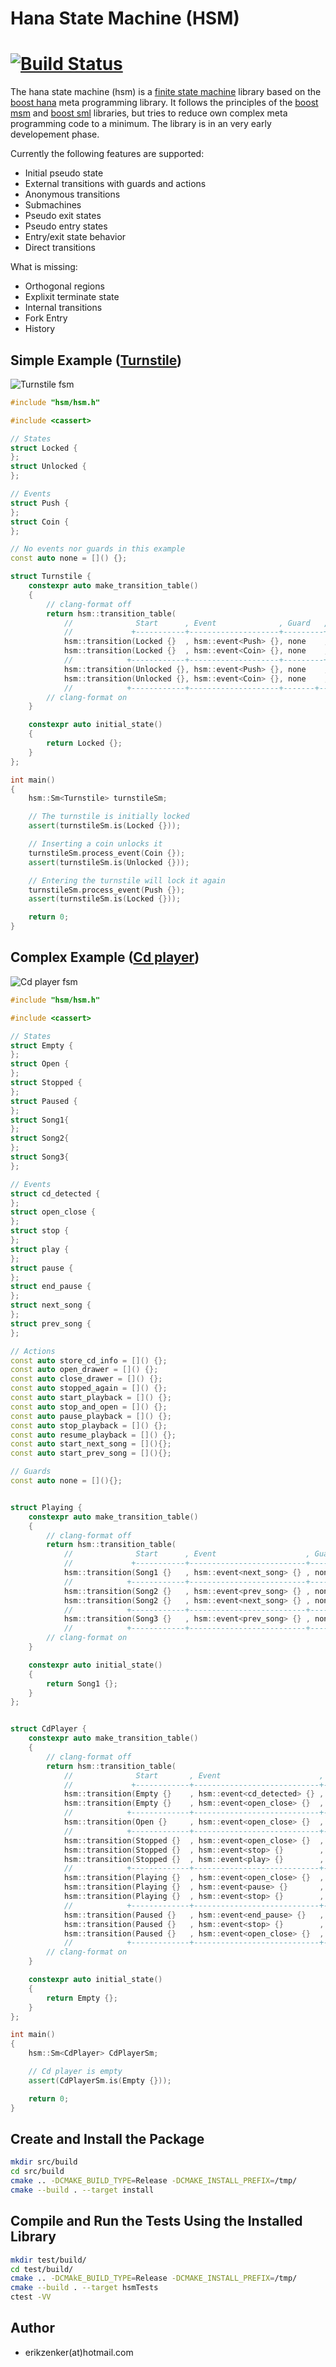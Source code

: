 # Hana State Machine (HSM)
[![Build Status](https://travis-ci.org/erikzenker/cmake-project-template.svg?branch=master)](https://travis-ci.org/erikzenker/hsm)
=

The hana state machine (hsm) is a [finite state machine](https://en.wikipedia.org/wiki/Finite-state_machine) library based on the [boost hana](https://www.boost.org/doc/libs/1_61_0/libs/hana/doc/html/index.html) meta programming library. It follows the principles of the [boost msm](https://www.boost.org/doc/libs/1_64_0/libs/msm/doc/HTML/index.html) and [boost sml](https://boost-experimental.github.io/sml/index.html) libraries, but tries to reduce own complex meta programming code to a minimum. The library is in an very early developement phase.

Currently the following features are supported:
* Initial pseudo state
* External transitions with guards and actions
* Anonymous transitions
* Submachines
* Pseudo exit states
* Pseudo entry states
* Entry/exit state behavior
* Direct transitions

What is missing:
* Orthogonal regions
* Explixit terminate state
* Internal transitions
* Fork Entry
* History

## Simple Example ([Turnstile](example/turnstile/main.cpp))
![Turnstile fsm](doc/example/turnstile_example.svg "Turnstile fsm")

```c++
#include "hsm/hsm.h"

#include <cassert>

// States
struct Locked {
};
struct Unlocked {
};

// Events
struct Push {
};
struct Coin {
};

// No events nor guards in this example
const auto none = []() {};

struct Turnstile {
    constexpr auto make_transition_table()
    {
        // clang-format off
        return hsm::transition_table(
            //              Start      , Event              , Guard   , Action , Target
            //             +-----------+--------------------+---------+--------+---------------+
            hsm::transition(Locked {}  , hsm::event<Push> {}, none    , none   , Locked {}    ),
            hsm::transition(Locked {}  , hsm::event<Coin> {}, none    , none   , Unlocked {}  ),
            //            +------------+--------------------+---------+--------+---------------+
            hsm::transition(Unlocked {}, hsm::event<Push> {}, none    , none   , Locked {}    ),
            hsm::transition(Unlocked {}, hsm::event<Coin> {}, none    , none   , Unlocked {} ));
            //            +------------+--------------------+-------+----------+---------------+
        // clang-format on
    }

    constexpr auto initial_state()
    {
        return Locked {};
    }
};

int main()
{
    hsm::Sm<Turnstile> turnstileSm;

    // The turnstile is initially locked
    assert(turnstileSm.is(Locked {}));

    // Inserting a coin unlocks it
    turnstileSm.process_event(Coin {});
    assert(turnstileSm.is(Unlocked {}));

    // Entering the turnstile will lock it again
    turnstileSm.process_event(Push {});
    assert(turnstileSm.is(Locked {}));

    return 0;
}
```

## Complex Example ([Cd player](example/cdplayer/main.cpp))
![Cd player fsm](doc/example/cdplayer_example.svg "Cd player fsm")
```c++
#include "hsm/hsm.h"

#include <cassert>

// States
struct Empty {
};
struct Open {
};
struct Stopped {
};
struct Paused {
};
struct Song1{
};
struct Song2{
};
struct Song3{
};

// Events
struct cd_detected {
};
struct open_close {
};
struct stop {
};
struct play {
};
struct pause {
};
struct end_pause {
};
struct next_song {
};
struct prev_song {
};

// Actions
const auto store_cd_info = []() {};
const auto open_drawer = []() {};
const auto close_drawer = []() {};
const auto stopped_again = []() {};
const auto start_playback = []() {};
const auto stop_and_open = []() {};
const auto pause_playback = []() {};
const auto stop_playback = []() {};
const auto resume_playback = []() {};
const auto start_next_song = [](){};
const auto start_prev_song = [](){};

// Guards
const auto none = [](){};


struct Playing {
    constexpr auto make_transition_table()
    {
        // clang-format off
        return hsm::transition_table(
            //              Start      , Event                    , Guard   , Action            , Target
            //             +-----------+--------------------------+---------+-------------------+---------------+
            hsm::transition(Song1 {}   , hsm::event<next_song> {} , none    , start_next_song   , Song2 {}      ),
            //            +------------+--------------------------+---------+-------------------+---------------+
            hsm::transition(Song2 {}   , hsm::event<prev_song> {} , none    , start_prev_song   , Song1 {}      ),            
            hsm::transition(Song2 {}   , hsm::event<next_song> {} , none    , start_next_song   , Song3 {}      ),                        
            //            +------------+--------------------------+---------+-------------------+---------------+
            hsm::transition(Song3 {}   , hsm::event<prev_song> {} , none    , start_prev_song   , Song2 {}     ));
            //            +------------+--------------------------+---------+-------------------+---------------+            
        // clang-format on
    }

    constexpr auto initial_state()
    {
        return Song1 {};
    }
};


struct CdPlayer {
    constexpr auto make_transition_table()
    {
        // clang-format off
        return hsm::transition_table(
            //              Start       , Event                      , Guard   , Action           , Target
            //             +------------+----------------------------+---------+------------------+---------------+
            hsm::transition(Empty {}    , hsm::event<cd_detected> {} , none    , store_cd_info    , Stopped {}    ),
            hsm::transition(Empty {}    , hsm::event<open_close> {}  , none    , open_drawer      , Open {}       ),            
            //            +-------------+----------------------------+---------+------------------+---------------+
            hsm::transition(Open {}     , hsm::event<open_close> {}  , none    , close_drawer     , Empty {}      ),            
            //            +-------------+----------------------------+---------+------------------+---------------+
            hsm::transition(Stopped {}  , hsm::event<open_close> {}  , none    , open_drawer      , Open {}       ),
            hsm::transition(Stopped {}  , hsm::event<stop> {}        , none    , stopped_again    , Stopped {}    ),
            hsm::transition(Stopped {}  , hsm::event<play> {}        , none    , start_playback   , Playing {}    ),
            //            +-------------+----------------------------+---------+------------------+---------------+            
            hsm::transition(Playing {}  , hsm::event<open_close> {}  , none    , stop_and_open    , Open {}       ),            
            hsm::transition(Playing {}  , hsm::event<pause> {}       , none    , pause_playback   , Paused {}     ),                        
            hsm::transition(Playing {}  , hsm::event<stop> {}        , none    , stop_playback    , Stopped {}    ),                                    
            //            +-------------+----------------------------+---------+------------------+---------------+                        
            hsm::transition(Paused {}   , hsm::event<end_pause> {}   , none    , resume_playback  , Playing {}    ),                                                
            hsm::transition(Paused {}   , hsm::event<stop> {}        , none    , stop_playback    , Stopped {}    ),                                                            
            hsm::transition(Paused {}   , hsm::event<open_close> {}  , none    , stop_and_open    , Open {}      ));                                                                      
            //            +-------------+----------------------------+---------+------------------+---------------+                                    
        // clang-format on
    }

    constexpr auto initial_state()
    {
        return Empty {};
    }
};

int main()
{
    hsm::Sm<CdPlayer> CdPlayerSm;

    // Cd player is empty
    assert(CdPlayerSm.is(Empty {}));

    return 0;
}

```

## Create and Install the Package
``` bash
mkdir src/build
cd src/build
cmake .. -DCMAKE_BUILD_TYPE=Release -DCMAKE_INSTALL_PREFIX=/tmp/
cmake --build . --target install
```

## Compile and Run the Tests Using the Installed Library
``` bash
mkdir test/build/
cd test/build/
cmake .. -DCMAkE_BUILD_TYPE=Release -DCMAKE_INSTALL_PREFIX=/tmp/
cmake --build . --target hsmTests
ctest -VV
```

## Author
* erikzenker(at)hotmail.com

